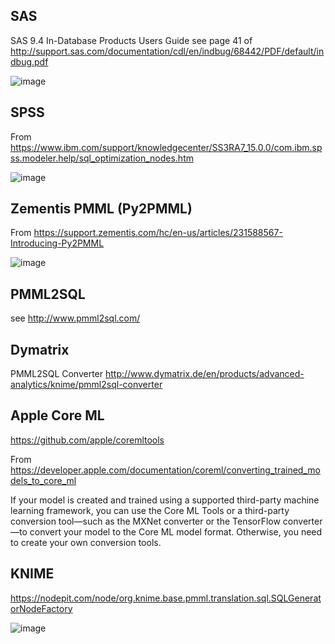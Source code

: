 ## SAS 

SAS 9.4 In-Database  Products Users Guide
        see page 41 of http://support.sas.com/documentation/cdl/en/indbug/68442/PDF/default/indbug.pdf
        

![image](https://user-images.githubusercontent.com/16481992/44307856-6475a700-a3aa-11e8-89af-a4ec2d672cff.png)

## SPSS
From https://www.ibm.com/support/knowledgecenter/SS3RA7_15.0.0/com.ibm.spss.modeler.help/sql_optimization_nodes.htm


![image](https://user-images.githubusercontent.com/16481992/44307901-2a58d500-a3ab-11e8-986f-56f9e8f8efe9.png)

## Zementis PMML (Py2PMML)
From https://support.zementis.com/hc/en-us/articles/231588567-Introducing-Py2PMML


![image](https://user-images.githubusercontent.com/16481992/44307913-5ecc9100-a3ab-11e8-859e-e5bbbad31e1c.png)

## PMML2SQL

see http://www.pmml2sql.com/

## Dymatrix
PMML2SQL Converter http://www.dymatrix.de/en/products/advanced-analytics/knime/pmml2sql-converter

## Apple Core ML

https://github.com/apple/coremltools

From https://developer.apple.com/documentation/coreml/converting_trained_models_to_core_ml

If your model is created and trained using a supported third-party machine learning framework, you can use the Core ML Tools or a third-party conversion tool—such as the MXNet converter or the TensorFlow converter—to convert your model to the Core ML model format. Otherwise, you need to create your own conversion tools. 

## KNIME

https://nodepit.com/node/org.knime.base.pmml.translation.sql.SQLGeneratorNodeFactory

![image](https://user-images.githubusercontent.com/16481992/44307837-0779f100-a3aa-11e8-92ac-139aaea5e71c.png)
